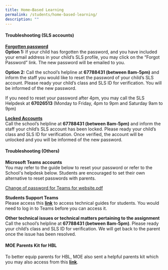 ```yaml
---
title: Home–Based Learning
permalink: /students/home-based-learning/
description: ""
---
```

<h4><strong>Troubleshooting (SLS accounts)</strong></h4>
<p><strong><u>Forgotten password<br /></u></strong><strong>Option 1:</strong> If your child has forgotten the password, and you have included your email address in your child&rsquo;s SLS profile, you may click on the &ldquo;Forgot Password&rdquo; link. The new password will be emailed to you.</p>
<p><strong>Option 2:</strong>&nbsp;Call the school&rsquo;s helpline at&nbsp;<strong>67788431 (between 8am-5pm)</strong>&nbsp;and inform the staff you would like to reset the password of your child&rsquo;s SLS account. Please ready your child&rsquo;s class and SLS ID for verification. You will be informed of the new password.</p>
<p>If you need to reset your password after 4pm, you may call the SLS Helpdesk at&nbsp;<strong>67026513&nbsp;</strong>(Monday to Friday, 4pm to 9pm and Saturday 9am to 9pm)</p>
<p><u><strong>Locked Accounts<br /></strong></u>Call the school&rsquo;s helpline at&nbsp;<strong>67788431 (between 8am-5pm)</strong>&nbsp;and inform the staff your child&rsquo;s SLS account has been locked. Please ready your child&rsquo;s class and SLS ID for verification. Once verified, the account will be unlocked and you will be informed of the new password.</p>
<h4><strong>Troubleshooting (Others)</strong></h4>
<p><strong>Microsoft Teams accounts<br /></strong>You may refer to the guide below to reset your password or refer to the School's helpdesk below. Students are encouraged to set their own alternative to reset passwords with parents.</p>
<p><a href="/files/Change%20of%20password%20for%20Teams%20for%20website.pdf">Change of password for Teams for website.pdf</a></p>
<p><strong>Students Support Teams<br /></strong>Please access this&nbsp;<a href="https://teams.microsoft.com/l/team/19%3aEihbJEeifQmsnV5zSW0h76isqKbStVF7rs6aE-766L41%40thread.tacv2/conversations?groupId=2f2b2fa6-4399-43dd-bd7b-0c549e69df7f&amp;tenantId=6e4c378a-83ea-4384-8b28-7e1bab7237d8" target=""><strong>link</strong></a> to access technical guides for students. You would need to log in to Teams before you can access it.</p>
<p><strong>Other technical issues or technical matters pertaining to the assignment<br /></strong>Call the school&rsquo;s helpline at&nbsp;<strong>67788431 (between 8am-5pm)</strong>. Please ready your child&rsquo;s class and SLS ID for verification. We will get back to the parent once the issue has been resolved.</p>
<h4><strong>MOE Parents Kit for HBL</strong></h4>
<p>To better equip parents for HBL, MOE also sent a helpful parents kit which you may also access from this&nbsp;<a href="https://www.moe.gov.sg/parentkit?fbclid=IwAR2TzcekboWK7fCul-226aZTve0mTi1mSbO4cHXgwyO5kj-a3XR3plOjAYk" target=""><strong>link</strong></a>.</p>
